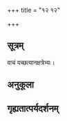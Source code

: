 +++
title = "१२ १२"

+++
## सूत्रम्
वाचं यच्छत्यानक्षत्रेभ्यः।
## अनुकूला

## गृह्यतात्पर्यदर्शनम्

